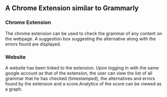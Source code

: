 ## A Chrome Extension similar to Grammarly

### Chrome Extension
The chrome extension can be used to check the grammar of any content on the webpage. A suggestion box suggesting the alternative along with the errors found are displayed.

### Website
A website has been linked to the extension. Upon logging in with the same google account as that of the extension, the user can view the list of all grammar that he has checked (timestamped), the alternatives and errors found by the extension and a score.Analytics of the score can be viewed as a graph.
